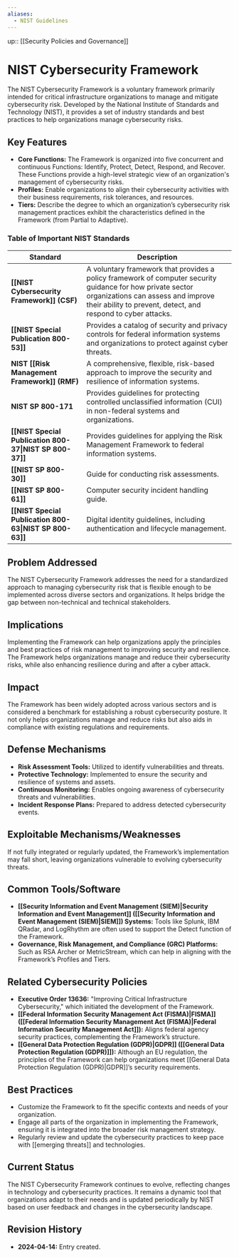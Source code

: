```yaml
---
aliases:
  - NIST Guidelines
---
```

up:: [[Security Policies and Governance]]
# NIST Cybersecurity Framework

The NIST Cybersecurity Framework is a voluntary framework primarily intended for critical infrastructure organizations to manage and mitigate cybersecurity risk. Developed by the National Institute of Standards and Technology (NIST), it provides a set of industry standards and best practices to help organizations manage cybersecurity risks.

## Key Features

- **Core Functions:** The Framework is organized into five concurrent and continuous Functions: Identify, Protect, Detect, Respond, and Recover. These Functions provide a high-level strategic view of an organization's management of cybersecurity risks.
- **Profiles:** Enable organizations to align their cybersecurity activities with their business requirements, risk tolerances, and resources.
- **Tiers:** Describe the degree to which an organization’s cybersecurity risk management practices exhibit the characteristics defined in the Framework (from Partial to Adaptive).

### Table of Important NIST Standards

| Standard                                                | Description                                                                                                                                                                                                      |
| ------------------------------------------------------- | ---------------------------------------------------------------------------------------------------------------------------------------------------------------------------------------------------------------- |
| **[[NIST Cybersecurity Framework]] (CSF)**              | A voluntary framework that provides a policy framework of computer security guidance for how private sector organizations can assess and improve their ability to prevent, detect, and respond to cyber attacks. |
| **[[NIST Special Publication 800-53]]**                 | Provides a catalog of security and privacy controls for federal information systems and organizations to protect against cyber threats.                                                                          |
| **NIST [[Risk Management Framework]] (RMF)**            | A comprehensive, flexible, risk-based approach to improve the security and resilience of information systems.                                                                                                    |
| **NIST SP 800-171**                                     | Provides guidelines for protecting controlled unclassified information (CUI) in non-federal systems and organizations.                                                                                           |
| **[[NIST Special Publication 800-37\|NIST SP 800-37]]** | Provides guidelines for applying the Risk Management Framework to federal information systems.                                                                                                                   |
| **[[NIST SP 800-30]]**                                  | Guide for conducting risk assessments.                                                                                                                                                                           |
| **[[NIST SP 800-61]]**                                  | Computer security incident handling guide.                                                                                                                                                                       |
| **[[NIST Special Publication 800-63\|NIST SP 800-63]]** | Digital identity guidelines, including authentication and lifecycle management.                                                                                                                                  |

## Problem Addressed

The NIST Cybersecurity Framework addresses the need for a standardized approach to managing cybersecurity risk that is flexible enough to be implemented across diverse sectors and organizations. It helps bridge the gap between non-technical and technical stakeholders.

## Implications

Implementing the Framework can help organizations apply the principles and best practices of risk management to improving security and resilience. The Framework helps organizations manage and reduce their cybersecurity risks, while also enhancing resilience during and after a cyber attack.

## Impact

The Framework has been widely adopted across various sectors and is considered a benchmark for establishing a robust cybersecurity posture. It not only helps organizations manage and reduce risks but also aids in compliance with existing regulations and requirements.

## Defense Mechanisms

- **Risk Assessment Tools:** Utilized to identify vulnerabilities and threats.
- **Protective Technology:** Implemented to ensure the security and resilience of systems and assets.
- **Continuous Monitoring:** Enables ongoing awareness of cybersecurity threats and vulnerabilities.
- **Incident Response Plans:** Prepared to address detected cybersecurity events.

## Exploitable Mechanisms/Weaknesses

If not fully integrated or regularly updated, the Framework’s implementation may fall short, leaving organizations vulnerable to evolving cybersecurity threats.

## Common Tools/Software

- **[[Security Information and Event Management (SIEM)|Security Information and Event Management]] ([[Security Information and Event Management (SIEM)|SIEM]]) Systems:** Tools like Splunk, IBM QRadar, and LogRhythm are often used to support the Detect function of the Framework.
- **Governance, Risk Management, and Compliance (GRC) Platforms:** Such as RSA Archer or MetricStream, which can help in aligning with the Framework’s Profiles and Tiers.

## Related Cybersecurity Policies

- **Executive Order 13636:** "Improving Critical Infrastructure Cybersecurity," which initiated the development of the Framework.
- **[[Federal Information Security Management Act (FISMA)|FISMA]] ([[Federal Information Security Management Act (FISMA)|Federal Information Security Management Act]]):** Aligns federal agency security practices, complementing the Framework’s structure.
- **[[General Data Protection Regulation (GDPR)|GDPR]] ([[General Data Protection Regulation (GDPR)]]):** Although an EU regulation, the principles of the Framework can help organizations meet [[General Data Protection Regulation (GDPR)|GDPR]]’s security requirements.

## Best Practices

- Customize the Framework to fit the specific contexts and needs of your organization.
- Engage all parts of the organization in implementing the Framework, ensuring it is integrated into the broader risk management strategy.
- Regularly review and update the cybersecurity practices to keep pace with [[emerging threats]] and technologies.

## Current Status

The NIST Cybersecurity Framework continues to evolve, reflecting changes in technology and cybersecurity practices. It remains a dynamic tool that organizations adapt to their needs and is updated periodically by NIST based on user feedback and changes in the cybersecurity landscape.

## Revision History

- **2024-04-14:** Entry created.